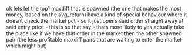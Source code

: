 

ok lets let the top1 maxdiff that is spawned (the one that makes the most money, based on the avg_return) have a kind of special behaviour where it doesnt check the market pct - so it just opens said order straight away at said entry price - this is so that
  say - thats more likely to yea actually take the place like if we have that order in the market then the other spawned pair (the less profitable maxdiff pairs that are waiting to enter the market which might but)
